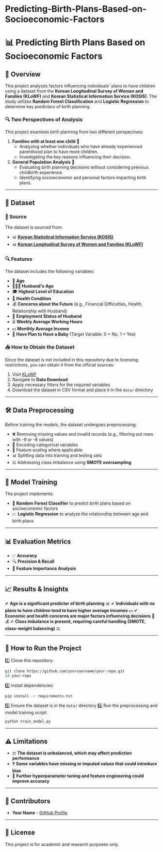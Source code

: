 # Predicting-Birth-Plans-Based-on-Socioeconomic-Factors
# 📊 Predicting Birth Plans Based on Socioeconomic Factors

## 📝 Overview
This project analyzes factors influencing individuals' plans to have children using a dataset from the **Korean Longitudinal Survey of Women and Families (KLoWF)** and **Korean Statistical Information Service (KOSIS)**. The study utilizes **Random Forest Classification** and **Logistic Regression** to determine key predictors of birth planning.

### 🔍 Two Perspectives of Analysis
This project examines birth planning from two different perspectives:
1. **Families with at least one child** 📌
   - Analyzing whether individuals who have already experienced parenthood plan to have more children.
   - Investigating the key reasons influencing their decision.
2. **General Population Analysis** 📌
   - Evaluating birth planning decisions without considering previous childbirth experience.
   - Identifying socioeconomic and personal factors impacting birth plans.

---

## 📂 Dataset
### 📌 Source
The dataset is sourced from:
- 📊 **[Korean Statistical Information Service (KOSIS)](https://kosis.kr/index/index.do)**
- 📊 **[Korean Longitudinal Survey of Women and Families (KLoWF)](https://gsis.kwdi.re.kr/gsis/en/main.html)**

### 🔍 Features
The dataset includes the following variables:
- 🏡 **Age**
- 👨‍👩‍👦 **Husband's Age**
- 🎓 **Highest Level of Education**
- 🏥 **Health Condition**
- 💰 **Concerns about the Future** (e.g., Financial Difficulties, Health, Relationship with Husband)
- 👔 **Employment Status of Husband**
- ⏳ **Weekly Average Working Hours**
- 💵 **Monthly Average Income**
- 👶 **Have Plan to Have a Baby** (Target Variable: 0 = No, 1 = Yes)

### 📥 How to Obtain the Dataset
Since the dataset is not included in this repository due to licensing restrictions, you can obtain it from the official sources:
1. Visit [KLoWF](https://gsis.kwdi.re.kr/gsis/en/main.html)
2. Navigate to **Data Download**
3. Apply necessary filters for the required variables
4. Download the dataset in CSV format and place it in the `data/` directory

---

## 🛠 Data Preprocessing
Before training the models, the dataset undergoes preprocessing:
- ❌ Removing missing values and invalid records (e.g., filtering out rows with -9 or -8 values)
- 🔄 Encoding categorical variables
- 📏 Feature scaling where applicable
- 📊 Splitting data into training and testing sets
- ⚖️ Addressing class imbalance using **SMOTE oversampling**

---

## 🤖 Model Training
The project implements:
- 🌲 **Random Forest Classifier** to predict birth plans based on socioeconomic factors
- 📈 **Logistic Regression** to analyze the relationship between age and birth plans

---

## 📊 Evaluation Metrics
- ✅ **Accuracy**
- 🔍 **Precision & Recall**
- 📌 **Feature Importance Analysis**

---

## 📈 Results & Insights
✔ **Age is a significant predictor of birth planning** 📊
✔ **Individuals with no plans to have children tend to have higher average incomes** 💵
✔ **Economic and health concerns are major factors influencing decisions** 🏥💰
✔ **Class imbalance is present, requiring careful handling (SMOTE, class-weight balancing)** ⚖️

---

## 🚀 How to Run the Project
1️⃣ Clone this repository:
   ```sh
   git clone https://github.com/yourusername/your-repo.git
   cd your-repo
   ```
2️⃣ Install dependencies:
   ```sh
   pip install -r requirements.txt
   ```
3️⃣ Ensure the dataset is in the `data/` directory
4️⃣ Run the preprocessing and model training script:
   ```sh
   python train_model.py
   ```

---

## ⚠️ Limitations
- ⚖ **The dataset is unbalanced, which may affect prediction performance**
- ❓ **Some variables have missing or imputed values that could introduce bias**
- 🔧 **Further hyperparameter tuning and feature engineering could improve accuracy**

---

## 👥 Contributors
- **Your Name** - [GitHub Profile](https://github.com/yourusername)

---

## 📜 License
This project is for academic and research purposes only.



